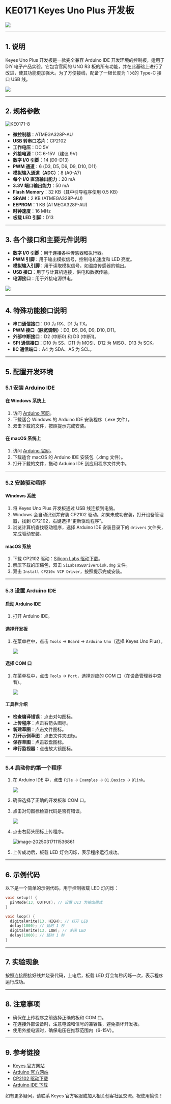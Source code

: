 # KE0171 Keyes Uno Plus 开发板

![](media/img-20250319170911.png)

---

## 1. 说明
Keyes Uno Plus 开发板是一款完全兼容 Arduino IDE 开发环境的控制板，适用于 DIY 电子产品实验。它包含官网的 UNO R3 板的所有功能，并在此基础上进行了改进，使其功能更加强大。为了方便接线，配备了一根长度为 1 米的 Type-C 接口 USB 线。

![](media/image-20250317111157896.png)

---

## 2. 规格参数

![KE0171-8](media/KE0171-8.jpg)

- **微控制器**：ATMEGA328P-AU  
- **USB 转串口芯片**：CP2102  
- **工作电压**：DC 5V  
- **外接电源**：DC 6-15V（建议 9V）  
- **数字 I/O 引脚**：14 (D0-D13)  
- **PWM 通道**：6 (D3, D5, D6, D9, D10, D11)  
- **模拟输入通道（ADC）**：8 (A0-A7)  
- **每个 I/O 直流输出能力**：20 mA  
- **3.3V 端口输出能力**：50 mA  
- **Flash Memory**：32 KB（其中引导程序使用 0.5 KB）  
- **SRAM**：2 KB (ATMEGA328P-AU)  
- **EEPROM**：1 KB (ATMEGA328P-AU)  
- **时钟速度**：16 MHz  
- **板载 LED 引脚**：D13  

---

## 3. 各个接口和主要元件说明
- **数字 I/O 引脚**：用于连接各种传感器和执行器。
- **PWM 引脚**：用于输出模拟信号，控制电机速度和 LED 亮度。
- **模拟输入引脚**：用于读取模拟信号，如温度传感器的输出。
- **USB 接口**：用于与计算机连接，供电和数据传输。
- **电源接口**：用于外接电源供电。

![](media/image-20250317111211937.png)

---

## 4. 特殊功能接口说明
- **串口通信接口**：D0 为 RX、D1 为 TX。
- **PWM 接口（脉宽调制）**：D3, D5, D6, D9, D10, D11。
- **外部中断接口**：D2 (中断0) 和 D3 (中断1)。
- **SPI 通信接口**：D10 为 SS、D11 为 MOSI、D12 为 MISO、D13 为 SCK。
- **IIC 通信端口**：A4 为 SDA、A5 为 SCL。

---

## 5. 配置开发环境

### 5.1 安装 Arduino IDE

#### 在 Windows 系统上
1. 访问 [Arduino 官网](https://www.arduino.cc/en/software)。
2. 下载适合 Windows 的 Arduino IDE 安装程序（.exe 文件）。
3. 双击下载的文件，按照提示完成安装。

#### 在 macOS 系统上
1. 访问 [Arduino 官网](https://www.arduino.cc/en/software)。
2. 下载适合 macOS 的 Arduino IDE 安装包（.dmg 文件）。
3. 打开下载的文件，拖动 Arduino IDE 到应用程序文件夹中。

---

### 5.2 安装驱动程序

#### Windows 系统
1. 将 Keyes Uno Plus 开发板通过 USB 线连接到电脑。
2. Windows 会自动识别并安装 CP2102 驱动。如果未成功安装，打开设备管理器，找到 CP2102，右键选择“更新驱动程序”。
3. 浏览计算机查找驱动程序，选择 Arduino IDE 安装目录下的 `drivers` 文件夹，完成驱动安装。

#### macOS 系统
1. 下载 CP2102 驱动：[Silicon Labs 驱动下载](https://www.silabs.com/developers/usb-to-uart-bridge-vcp-drivers)。
2. 解压下载的压缩包，双击 `SiLabsUSBDriverDisk.dmg` 文件。
3. 双击 `Install CP210x VCP Driver`，按照提示完成安装。

---

### 5.3 设置 Arduino IDE

#### 启动 Arduino IDE
1. 打开 Arduino IDE。

#### 选择开发板
1. 在菜单栏中，点击 `Tools` → `Board` → `Arduino Uno`（选择 Keyes Uno Plus）。

	![](media/image-20250317111407632.png)

#### 选择 COM 口
1. 在菜单栏中，点击 `Tools` → `Port`，选择对应的 COM 口（在设备管理器中查看）。

	![](media/image-20250317111428270.png)

#### 工具栏介绍
- **检查编译错误**：点击对勾图标。
- **上传程序**：点击右箭头图标。
- **新建草图**：点击文件图标。
- **打开示例草图**：点击文件夹图标。
- **保存草图**：点击软盘图标。
- **串行监视器**：点击放大镜图标。

---

### 5.4 启动你的第一个程序
1. 在 Arduino IDE 中，点击 `File` → `Examples` → `01.Basics` → `Blink`。

	![](media/image-20250317111448368.png)

2. 确保选择了正确的开发板和 COM 口。

3. 点击对勾图标检查代码是否有错误。

	![](media/image-20250317111523215.png)

4. 点击右箭头图标上传程序。

	![image-20250317111536861](media/image-20250317111536861.png)

5. 上传成功后，板载 LED 灯会闪烁，表示程序运行成功。

---

## 6. 示例代码
以下是一个简单的示例代码，用于控制板载 LED 灯闪烁：
```cpp
void setup() {
  pinMode(13, OUTPUT); // 设置 D13 为输出模式
}

void loop() {
  digitalWrite(13, HIGH); // 打开 LED
  delay(1000); // 延时 1 秒
  digitalWrite(13, LOW); // 关闭 LED
  delay(1000); // 延时 1 秒
}
```

---

## 7. 实验现象
按照连接图接好线并烧录代码，上电后，板载 LED 灯会每秒闪烁一次，表示程序运行成功。

---

## 8. 注意事项
- 确保在上传程序之前选择正确的板和 COM 口。
- 在连接外部设备时，注意电源和信号的兼容性，避免损坏开发板。
- 使用外接电源时，确保电压在推荐范围内（6-15V）。

---

## 9. 参考链接
- [Keyes 官方网站](http://www.keyes-robot.com/)   
- [Arduino 官方网站](https://www.arduino.cc)  
- [CP2102 驱动下载](https://www.silabs.com/developers/usb-to-uart-bridge-vcp-drivers)  
- [Arduino IDE 下载](https://www.arduino.cc/en/software)  

如有更多疑问，请联系 Keyes 官方客服或加入相关创客社区交流。祝使用愉快！